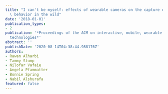 ```yaml
---
title: "I can't be myself: effects of wearable cameras on the capture of authentic\
  \ behavior in the wild"
date: '2018-01-01'
publication_types:
- 2
publication: '*Proceedings of the ACM on interactive, mobile, wearable and ubiquitous
  technologies*'
abstract: ''
publishDate: '2020-08-14T04:38:44.988176Z'
authors:
- Rawan Alharbi
- Tammy Stump
- Nilofar Vafaie
- Angela Pfammatter
- Bonnie Spring
- Nabil Alshurafa
featured: false
---
```

